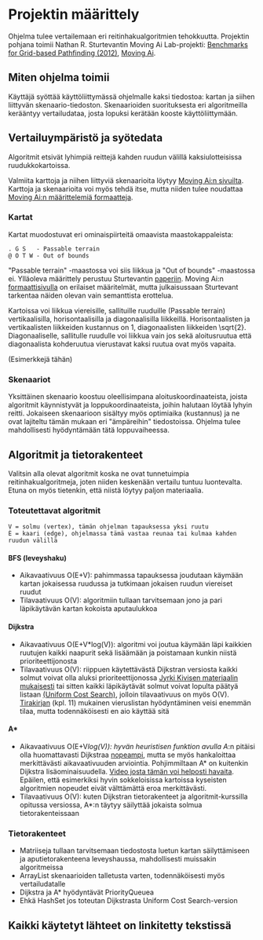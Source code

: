 # Projektin määrittely
Ohjelma tulee vertailemaan eri reitinhakualgoritmien tehokkuutta. Projektin pohjana toimii Nathan 
R. Sturtevantin Moving Ai Lab-projekti: [Benchmarks for Grid-based Pathfinding (2012)](web.cs.du.edu/~sturtevant/papers/benchmarks.pdf), [Moving Ai](https://movingai.com).

## Miten ohjelma toimii
Käyttäjä syöttää käyttöliittymässä ohjelmalle kaksi tiedostoa: kartan ja siihen liittyvän skenaario-tiedoston. Skenaarioiden suorituksesta eri algoritmeilla kerääntyy vertailudataa, josta lopuksi kerätään kooste käyttöliittymään.

## Vertailuympäristö ja syötedata
Algoritmit etsivät lyhimpiä reittejä kahden ruudun välillä kaksiulotteisissa ruudukkokartoissa. 

Valmiita karttoja ja niihen liittyviä skenaarioita löytyy [Moving Ai:n sivuilta](https://movingai.com/benchmarks.grids.html). Karttoja ja skenaarioita voi myös tehdä itse, mutta niiden tulee noudattaa [Moving Ai:n määrittelemiä 
formaatteja](https://movingai.com/benchmarks/formats.html).

### Kartat
Kartat muodostuvat eri ominaispiirteitä omaavista maastokappaleista:
```
. G S   - Passable terrain
@ O T W - Out of bounds
```
"Passable terrain" -maastossa voi siis liikkua ja "Out of bounds" -maastossa ei. Ylläoleva määrittely perustuu Sturtevantin [paperiin](web.cs.edu/~sturtevant/papers/benchmarks.pdf). Moving Ai:n [formaattisivulla](https://movingai.com/benchmarks/formats.html) on 
erilaiset määritelmät, mutta julkaisussaan Sturtevant tarkentaa näiden olevan vain semanttista erottelua. 

Kartoissa voi liikkua viereisille, sallituille ruuduille (Passable terrain) vertikaalisilla, horisontaalisilla ja diagonaalisilla liikkeillä. Horisontaalisten ja vertikaalisten liikkeiden kustannus on 1, diagonaalisten liikkeiden \sqrt{2}. Diagonaaliselle, 
sallitulle ruudulle voi liikkua vain jos sekä aloitusruutua että diagonaalista kohderuutua vierustavat kaksi ruutua ovat myös vapaita.

(Esimerkkejä tähän)

### Skenaariot
Yksittäinen skenaario koostuu oleellisimpana aloituskoordinaateista, joista algoritmit käynnistyvät ja loppukoordinaateista, joihin halutaan löytää lyhyin reitti. Jokaiseen skenaarioon sisältyy myös optimiaika (kustannus) ja ne ovat lajiteltu tämän mukaan eri 
"ämpäreihin" tiedostoissa. Ohjelma tulee mahdollisesti hyödyntämään tätä loppuvaiheessa.

## Algoritmit ja tietorakenteet
Valitsin alla olevat algoritmit koska ne ovat tunnetuimpia reitinhakualgoritmeja, joten niiden keskenään vertailu tuntuu luontevalta. Etuna on myös tietenkin, että niistä löytyy paljon materiaalia. 

### Toteutettavat algoritmit
```
V = solmu (vertex), tämän ohjelman tapauksessa yksi ruutu
È = kaari (edge), ohjelmassa tämä vastaa reunaa tai kulmaa kahden ruudun välillä
```

#### BFS (leveyshaku)
- Aikavaativuus O(E+V): pahimmassa tapauksessa joudutaan käymään kartan jokaisessa ruudussa ja tutkimaan jokaisen ruudun viereiset ruudut
- Tilavaativuus O(V): algoritmiin tullaan tarvitsemaan jono ja pari läpikäytävän kartan kokoista aputaulukkoa

#### Dijkstra
- Aikavaativuus O(E+V*log(V)): algoritmi voi joutua käymään läpi kaikkien ruutujen kaikki naapurit sekä lisäämään ja poistamaan kunkin niistä prioriteettijonosta
- Tilavaativuus O(V): riippuen käytettävästä Dijkstran versiosta kaikki solmut voivat olla aluksi prioriteettijonossa [Jyrki Kivisen materiaalin mukaisesti](https://cs.helsinki.fi/u/jkivinen/opetus/tira/k16/luku8b.pdf) tai sitten kaikki läpikäytävät 
solmut voivat lopulta päätyä listaan [(Uniform Cost Search)](www.bgu.ac.il/~felner/2011/dikstra.pdf), jolloin tilavaativuus on myös O(V). [Tirakirjan](cs.helsinki.fi/u/ahslaaks/tirakirja) (kpl. 11) mukainen vieruslistan 
hyödyntäminen veisi enemmän tilaa, mutta todennäköisesti en aio käyttää sitä

#### A*
- Aikavaativuus O(E+V*log(V)): hyvän heuristisen funktion avulla A*:n pitäisi olla huomattavasti Dijkstraa [nopeampi](https://youtube.com/watch?v=g024lzsknDo), mutta se myös hankaloittaa merkittävästi aikavaativuuden arviointia. Pohjimmiltaan A* on 
kuitenkin Dijkstra lisäominaisuudella. [Video josta tämän voi helposti havaita](). Epäilen, että esimerkiksi hyvin sokkeloisissa kartoissa kyseisten algoritmien nopeudet eivät välttämättä eroa merkittävästi.  
- Tilavaativuus O(V): kuten Dijkstran tietorakenteet ja algoritmit-kurssilla opitussa versiossa, A*:n täytyy säilyttää jokaista solmua tietorakenteissaan

### Tietorakenteet
- Matriiseja tullaan tarvitsemaan tiedostosta luetun kartan säilyttämiseen ja aputietorakenteena leveyshaussa, mahdollisesti muissakin algoritmeissa
- ArrayList skenaarioiden talletusta varten, todennäköisesti myös vertailudatalle
- Dijkstra ja A* hyödyntävät PriorityQueuea
- Ehkä HashSet jos toteutan Dijkstrasta Uniform Cost Search-version

## Kaikki käytetyt lähteet on linkitetty tekstissä

